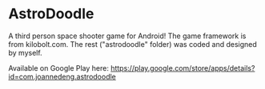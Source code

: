 AstroDoodle
===========
A third person space shooter game for Android!
The game framework is from kilobolt.com. The rest ("astrodoodle" folder) was coded and designed by myself. 

Available on Google Play here: https://play.google.com/store/apps/details?id=com.joannedeng.astrodoodle
